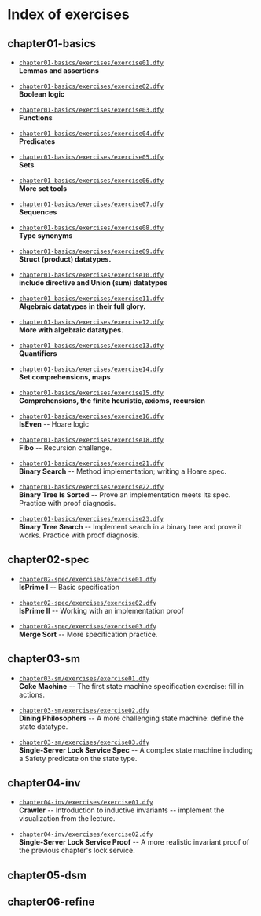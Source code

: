 # Index of exercises

## chapter01-basics

- [`chapter01-basics/exercises/exercise01.dfy`](chapter01-basics/exercises/exercise01.dfy)<br>**Lemmas and assertions**

- [`chapter01-basics/exercises/exercise02.dfy`](chapter01-basics/exercises/exercise02.dfy)<br>**Boolean logic**

- [`chapter01-basics/exercises/exercise03.dfy`](chapter01-basics/exercises/exercise03.dfy)<br>**Functions**

- [`chapter01-basics/exercises/exercise04.dfy`](chapter01-basics/exercises/exercise04.dfy)<br>**Predicates**

- [`chapter01-basics/exercises/exercise05.dfy`](chapter01-basics/exercises/exercise05.dfy)<br>**Sets**

- [`chapter01-basics/exercises/exercise06.dfy`](chapter01-basics/exercises/exercise06.dfy)<br>**More set tools**

- [`chapter01-basics/exercises/exercise07.dfy`](chapter01-basics/exercises/exercise07.dfy)<br>**Sequences**

- [`chapter01-basics/exercises/exercise08.dfy`](chapter01-basics/exercises/exercise08.dfy)<br>**Type synonyms**

- [`chapter01-basics/exercises/exercise09.dfy`](chapter01-basics/exercises/exercise09.dfy)<br>**Struct (product) datatypes.**

- [`chapter01-basics/exercises/exercise10.dfy`](chapter01-basics/exercises/exercise10.dfy)<br>**include directive and Union (sum) datatypes**

- [`chapter01-basics/exercises/exercise11.dfy`](chapter01-basics/exercises/exercise11.dfy)<br>**Algebraic datatypes in their full glory.**

- [`chapter01-basics/exercises/exercise12.dfy`](chapter01-basics/exercises/exercise12.dfy)<br>**More with algebraic datatypes.**

- [`chapter01-basics/exercises/exercise13.dfy`](chapter01-basics/exercises/exercise13.dfy)<br>**Quantifiers**

- [`chapter01-basics/exercises/exercise14.dfy`](chapter01-basics/exercises/exercise14.dfy)<br>**Set comprehensions, maps**

- [`chapter01-basics/exercises/exercise15.dfy`](chapter01-basics/exercises/exercise15.dfy)<br>**Comprehensions, the finite heuristic, axioms, recursion**

- [`chapter01-basics/exercises/exercise16.dfy`](chapter01-basics/exercises/exercise16.dfy)<br>**IsEven** -- Hoare logic

- [`chapter01-basics/exercises/exercise18.dfy`](chapter01-basics/exercises/exercise18.dfy)<br>**Fibo** -- Recursion challenge.

- [`chapter01-basics/exercises/exercise21.dfy`](chapter01-basics/exercises/exercise21.dfy)<br>**Binary Search** -- Method implementation; writing a Hoare spec.

- [`chapter01-basics/exercises/exercise22.dfy`](chapter01-basics/exercises/exercise22.dfy)<br>**Binary Tree Is Sorted** -- Prove an implementation meets its spec. Practice with proof diagnosis.

- [`chapter01-basics/exercises/exercise23.dfy`](chapter01-basics/exercises/exercise23.dfy)<br>**Binary Tree Search** -- Implement search in a binary tree and prove it works. Practice with proof diagnosis.

## chapter02-spec

- [`chapter02-spec/exercises/exercise01.dfy`](chapter02-spec/exercises/exercise01.dfy)<br>**IsPrime I** -- Basic specification

- [`chapter02-spec/exercises/exercise02.dfy`](chapter02-spec/exercises/exercise02.dfy)<br>**IsPrime II** -- Working with an implementation proof

- [`chapter02-spec/exercises/exercise03.dfy`](chapter02-spec/exercises/exercise03.dfy)<br>**Merge Sort** -- More specification practice.

## chapter03-sm

- [`chapter03-sm/exercises/exercise01.dfy`](chapter03-sm/exercises/exercise01.dfy)<br>**Coke Machine** -- The first state machine specification exercise: fill in actions.

- [`chapter03-sm/exercises/exercise02.dfy`](chapter03-sm/exercises/exercise02.dfy)<br>**Dining Philosophers** -- A more challenging state machine: define the state datatype.

- [`chapter03-sm/exercises/exercise03.dfy`](chapter03-sm/exercises/exercise03.dfy)<br>**Single-Server Lock Service Spec** -- A complex state machine including a Safety predicate on the state type.

## chapter04-inv

- [`chapter04-inv/exercises/exercise01.dfy`](chapter04-inv/exercises/exercise01.dfy)<br>**Crawler** -- Introduction to inductive invariants -- implement the visualization from the lecture.

- [`chapter04-inv/exercises/exercise02.dfy`](chapter04-inv/exercises/exercise02.dfy)<br>**Single-Server Lock Service Proof** -- A more realistic invariant proof of the previous chapter's lock service.

## chapter05-dsm

## chapter06-refine

